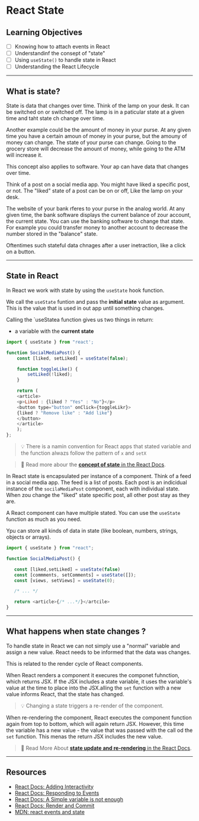 # React State

## Learning Objectives

- [ ] Knowing how to attach events in React
- [ ] Understandinf the consept of "state"
- [ ] Using `useState()` to handle state in React
- [ ] Understanding the React Lifecycle

---

## What is state?

State is data that changes over time. Think of the lamp on your desk. It can be switched on or
switched off. The lamp is in a paticular state at a given time and taht state ch change over time.

Another example could be the amount of money in your purse. At any given time you have a certain amoun
of money in your purse, but the amouny of money can change. The state of your purse can change.
Going to the grocery store will decrease the amount of money, while going to the ATM will increase it.

This concept also applies to software. Your ap can have data that changes over time.

Think of a post on a social media app. You might have liked a specific post, or not. The "liked"
state of a post can be on or off, Like the lamp on your desk.

The website of your bank rferes to your purse in the analog world. At any given time, the bank software
displays the current balance of zour account, the current state. You can use the banking software to
change that state. For example you could transfer money to another account to decrease the number stored in the "balance" state.

Oftentimes such stateful data chnages after a user inetraction, like a click on a button.

---

## State in React

In React we work with state by using the `useState` hook function.

We call the `useState` funtion and pass the **initial state** value as argument. This is the value
that is used in out app until something changes.

Calling the `useStatea function gives us two things in return:

- a variable with the **current state** 

```js
import { useState } from "react';

function SocialMediaPost() {
    const [liked, setLiked] = useState(false);

    function toggleLike() {
        setLiked(!liked);
    }

    return (
    <article>
    <p>Liked : {liked ? "Yes" : "No"}</p>
    <button type="button" onClick={toggleLikr}>
    {liked ? "Remove like" : "Add like"}
    </button>
    </article>
    );
};
```
> 💡 There is a namin convention for React apps that stated variable and the function alwazs
> follow the pattern of `x` and `setX`

> 📙 Read more abour the
> [**concept of state** in the React Docs](https>//bet.reactjs.org/learn/adding-interactivivty).

In React state is encapsulated per instance of a component. Think of a feed in a social media app.
The feed is a list of posts. Each post is an indicidual instance of the `socilaMediaPost` component,
each with individual state. When zou change the "liked" state specific post, all other post
stay as they are.

 A React component can have multiple stated. You can use the `useState` function as much as you need.

 Ypu can store all kinds of data in state (like boolean, numbers, strings, objects or arrays).

 ```js
 import { useState } from "react";

 function SocialMediaPost() {

    const [liked,setLiked] = useState(false)
    const [commments, setComments] = useState([]);
    const [views, setViews] = useState(0);

    /* ... */

    return <article>{/* ...*/}</artcile>
 }
 ```

 ---

## What happens when state changes ?

To handle state in React we can not simply use a "normal" variable and assign a new value.
React needs to be informed that the data was changes.

This is related to the render cycle of React components.

When React renders a component it execures the componet fuhnction, which returns JSX. If the JSX
includes a state variable, it uses the variable's value at the time to place into the JSX.alling
the `set` function with a new value informs React, that the state has changed.

> 💡 Changing a state triggers a re-render of the component.

When re-rendering the component, React executes the component function again from top to bottom,
which will again return JSX. However, this time the variable has a new value - the value that was 
passed with the call od the `set` function. This menas the return JSX includes the new value.

> 📙 Read More About
> [**state update and re-rendering** in the React Docs](https://beta.reactjs.org/learn/render-and-commit).

---

## Resources

 - [React Docs: Adding Interactivity](https://beta.reactjs.org/learn/adding-interactivity)
 - [React Docs: Responding to Events](https://beta.reactjs.org/learn/responding-to-events)
 - [React Docs: A Simple variable is not enough](https://beta.reactjs.org/learn/state-a-components-memory#when-a-regular-variable-isnt-enough)
 - [React Docs: Render and Commit](https://beta.reactjs.org/learn/render-and-commit)
 - [MDN: react events and state](https://developer.mozilla.org/en-US/docs/Learn/Tools_and_testing/Client-side_JavaScript_frameworks/React_interactivity_events_state)

